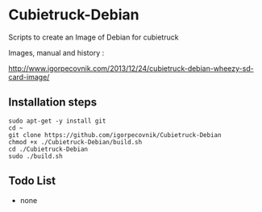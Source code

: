Cubietruck-Debian
=================

Scripts to create an Image of Debian for cubietruck

Images, manual and history :

http://www.igorpecovnik.com/2013/12/24/cubietruck-debian-wheezy-sd-card-image/


Installation steps
------------------

```shell
sudo apt-get -y install git
cd ~
git clone https://github.com/igorpecovnik/Cubietruck-Debian
chmod +x ./Cubietruck-Debian/build.sh
cd ./Cubietruck-Debian
sudo ./build.sh
```



Todo List
------------------
- none
